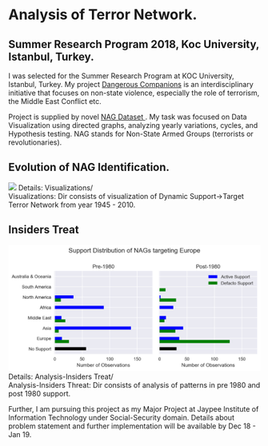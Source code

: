 # Analysis of Terror Network.

## Summer Research Program 2018, Koc University, Istanbul, Turkey. 
I was selected for the Summer Research Program at KOC University, Istanbul, Turkey. My project <a href="https://nonstatearmedgroups.ku.edu.tr" target="_blank">Dangerous Companions</a> is an interdisciplinary initiative that focuses on non-state violence, especially the role of terrorism, the Middle East Conflict etc. 

Project is supplied by novel <a href="https://nonstatearmedgroups.ku.edu.tr" target="_blank"> NAG Dataset </a>. My task was focused on Data Visualization using directed graphs, analyzing yearly variations, cycles, and Hypothesis testing. NAG stands for Non-State Armed Groups (terrorists or revolutionaries).

## Evolution of NAG Identification.

<img src='Visualizations/NAGIDs_Comp.gif'/>
Details: Visualizations/ <br/>
Visualizations: Dir consists of visualization of Dynamic Support->Target Terror Network from year 1945 - 2010.

## Insiders Treat
<img src='Analysis-InsidersThreat/images/Europe.png'/>
Details: Analysis-Insiders Treat/ <br/>
Analysis-Insiders Threat: Dir consists of analysis of patterns in pre 1980 and post 1980 support.<br/>

Further, I am pursuing this project as my Major Project at Jaypee Institute of Information Technology under Social-Security domain. Details about problem statement and further implementation will be available by Dec 18 - Jan 19.
